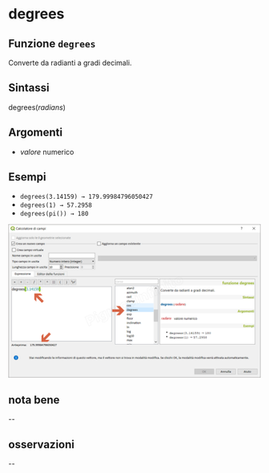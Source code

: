 # degrees

## Funzione `degrees`

Converte da radianti a gradi decimali.

## Sintassi

degrees\(_radians_\)

## Argomenti

* _valore_ numerico

## Esempi

* `degrees(3.14159) → 179.99984796050427`
* `degrees(1) → 57.2958`
* `degrees(pi()) → 180`

![](../../../.gitbook/assets/degrees1.png)

## nota bene

--

## osservazioni

--

